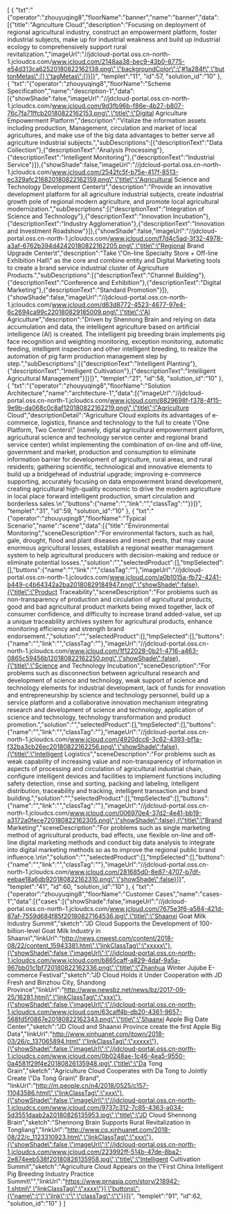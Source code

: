 [
	{
		"txt":"{\"operator\":\"zhouyuqing8\",\"floorName\":\"banner\",\"name\":\"banner\",\"data\":[{\"title\":\"Agriculture Cloud\",\"description\":\"Focusing on deployment of regional agricultural industry, construct an empowerment platform, foster industrial subjects, make up for industrial weakness and build up industrial ecology to comprehensively support rural revitalization.\",\"imageUrl\":\"//jdcloud-portal.oss.cn-north-1.jcloudcs.com/www.jcloud.com/2148aa38-bec9-43b0-8775-e54d313ca62520180822162138.png\",\"backgroundColor\":\"#1a284f\",\"buttonMetas\":[],\"tagMetas\":[]}]}",
		"templet":"11",
		"id":57,
		"solution_id":"10"
	},
	{
		"txt":"{\"operator\":\"zhouyuqing8\",\"floorName\":\"Scheme Specification\",\"name\":\"description-1\",\"data\":[{\"showShade\":false,\"imageUrl\":\"//jdcloud-portal.oss.cn-north-1.jcloudcs.com/www.jcloud.com/9d3fb96b-f86e-4b27-b807-76c7fa71ffcb20180822162153.png\",\"title\":\"Digital Agriculture Empowerment Platform\",\"description\":\"Vitalize the information assets including production, Management, circulation and market of local agricultures, and make use of the big data advantages to better serve all agriculture industrial subjects.\",\"subDescriptions\":[{\"descriptionText\":\"Data Collection\"},{\"descriptionText\":\"Analysis Processing\"},{\"descriptionText\":\"Intelligent Monitoring\"},{\"descriptionText\":\"Industrial Service\"}]},{\"showShade\":false,\"imageUrl\":\"//jdcloud-portal.oss.cn-north-1.jcloudcs.com/www.jcloud.com/2542fc5f-b75e-417f-8513-ec329afc216820180822162159.png\",\"title\":\"Agricultural Science and Technology Development Center\t\",\"description\":\"Provide an innovative development platform for all agriculture industrial subjects, create industrial growth pole of regional modern agriculture, and promote local agricultural modernization.\",\"subDescriptions\":[{\"descriptionText\":\"Integration of Science and Technology\"},{\"descriptionText\":\"Innovation Incubation\"},{\"descriptionText\":\"Industry Agglomeration\"},{\"descriptionText\":\"Innovation and Investment Roadshow\"}]},{\"showShade\":false,\"imageUrl\":\"//jdcloud-portal.oss.cn-north-1.jcloudcs.com/www.jcloud.com/f7d4c5ad-3f32-4978-a3af-6762b394d42420180822162205.png\",\"title\":\"Regional Brand Upgrade Center\t\",\"description\":\"Take \\\"On-line Specialty Store + Off-line Exhibition Hall\\\" as the core and combine entity and Digital Marketing tools to create a brand service industrial cluster of Agriculture Products.\",\"subDescriptions\":[{\"descriptionText\":\"Channel Building\"},{\"descriptionText\":\"Conference and Exhibition\"},{\"descriptionText\":\"Digital Marketing\"},{\"descriptionText\":\"Standard Promotion\"}]},{\"showShade\":false,\"imageUrl\":\"//jdcloud-portal.oss.cn-north-1.jcloudcs.com/www.jcloud.com/d63d8772-4523-4677-97e4-6c2694ca99c220180829185009.png\",\"title\":\"AI Agriculture\",\"description\":\"Driven by Shennong Brain and relying on data accumulation and data, the intelligent agriculture based on artificial intelligence (AI) is created. The intelligent pig breeding brain implements pig face recognition and weighting monitoring, exception monitoring, automatic feeding, intelligent inspection and other intelligent breeding, to realize the automation of pig farm production management step by step.\",\"subDescriptions\":[{\"descriptionText\":\"Intelligent Planting\"},{\"descriptionText\":\"Intelligent Cultivation\"},{\"descriptionText\":\"Intelligent Agricultural Management\"}]}]}",
		"templet":"21",
		"id":58,
		"solution_id":"10"
	},
	{
		"txt":"{\"operator\":\"zhouyuqing8\",\"floorName\":\"Solution Architecture\",\"name\":\"architecture-1\",\"data\":[{\"imageUrl\":\"//jdcloud-portal.oss.cn-north-1.jcloudcs.com/www.jcloud.com/8829698f-f378-4f15-9e9b-da068c0c8af120180822162219.png\",\"title\":\"Agriculture Cloud\",\"descriptionDetail\":\"Agriculture Cloud exploits its advantages of e-commerce, logistics, finance and technology to the full to create \\\"One Platform, Two Centers\\\" (namely, digital agricultural empowerment platform, agricultural science and technology service center and regional brand service center) whilst implementing the combination of on-line and off-line, government and market, production and consumption to eliminate information barrier for development of agriculture, rural areas, and rural residents; gathering scientific, technological and innovative elements to build up a bridgehead of industrial upgrade; improving e-commerce supporting, accurately focusing on data empowerment brand development, creating agricultural high-quality economic to drive the modern agriculture in local place forward intelligent production, smart circulation and borderless sales.\\n\",\"buttons\":{\"name\":\"\",\"link\":\"\",\"classTag\":\"\"}}]}",
		"templet":"31",
		"id":59,
		"solution_id":"10"
	},
	{
		"txt":"{\"operator\":\"zhouyuqing8\",\"floorName\":\"Typical Scenario\",\"name\":\"scene\",\"data\":[{\"title\":\"Environmental Monitoring\",\"sceneDescription\":\"For environmental factors, such as hail, gale, drought, flood and plant diseases and insect pests, that may cause enormous agricultural losses, establish a regional weather management system to help agricultural producers with decision-making and reduce or eliminate potential losses.\",\"solution\":\"\",\"selectedProduct\":[],\"tmpSelected\":[],\"buttons\":{\"name\":\"\",\"link\":\"\",\"classTag\":\"\"},\"imageUrl\":\"//jdcloud-portal.oss.cn-north-1.jcloudcs.com/www.jcloud.com/a0b1015a-fb72-4241-b449-c4b64342a2ba20180829184947.png\",\"showShade\":false},{\"title\":\"Product Traceability\",\"sceneDescription\":\"For problems such as non-transparency of production and circulation of agricultural products, good and bad agricultural product markets being mixed together, lack of consumer confidence, and difficulty to increase brand added-value, set up a unique traceability archives system for agricultural products, enhance monitoring efficiency and strength brand endorsement.\",\"solution\":\"\",\"selectedProduct\":[],\"tmpSelected\":[],\"buttons\":{\"name\":\"\",\"link\":\"\",\"classTag\":\"\"},\"imageUrl\":\"//jdcloud-portal.oss.cn-north-1.jcloudcs.com/www.jcloud.com/1f122028-0b21-4716-a463-0865c59456b120180822162250.png\",\"showShade\":false},{\"title\":\"Science and Technology Incubation\",\"sceneDescription\":\"For problems such as disconnection between agricultural research and development of science and technology, weak support of science and technology elements for industrial development, lack of funds for innovation and entrepreneurship by science and technology personnel, build up a service platform and a collaborative innovation mechanism integrating research and development of science and technology, application of science and technology, technology transformation and product promotion.\",\"solution\":\"\",\"selectedProduct\":[],\"tmpSelected\":[],\"buttons\":{\"name\":\"\",\"link\":\"\",\"classTag\":\"\"},\"imageUrl\":\"//jdcloud-portal.oss.cn-north-1.jcloudcs.com/www.jcloud.com/4920dcc6-3c62-4393-bf1a-f32ba3cb26ec20180822162256.png\",\"showShade\":false},{\"title\":\"Intelligent Logistics\",\"sceneDescription\":\"For problems such as weak capability of increasing value and non-transparency of information in aspects of processing and circulation of agricultural industrial chain, configure intelligent devices and facilities to implement functions including safety detection, rinse and sorting, packing and labeling, intelligent distribution, traceability and tracking, intelligent transaction and brand building.\",\"solution\":\"\",\"selectedProduct\":[],\"tmpSelected\":[],\"buttons\":{\"name\":\"\",\"link\":\"\",\"classTag\":\"\"},\"imageUrl\":\"//jdcloud-portal.oss.cn-north-1.jcloudcs.com/www.jcloud.com/006970e4-37d2-4e41-bb19-a3172a0fece720180822162305.png\",\"showShade\":false},{\"title\":\"Brand Marketing\",\"sceneDescription\":\"For problems such as single marketing method of agricultural products, bad effects, use flexible on-line and off-line digital marketing methods and conduct big data analysis to integrate into digital marketing methods so as to improve the regional public brand influence.\n\n\",\"solution\":\"\",\"selectedProduct\":[],\"tmpSelected\":[],\"buttons\":{\"name\":\"\",\"link\":\"\",\"classTag\":\"\"},\"imageUrl\":\"//jdcloud-portal.oss.cn-north-1.jcloudcs.com/www.jcloud.com/281685d0-8e87-4707-b7df-eebae18a6db920180822162310.png\",\"showShade\":false}]}",
		"templet":"41",
		"id":60,
		"solution_id":"10"
	},
	{
		"txt":"{\"operator\":\"zhouyuqing8\",\"floorName\":\"Customer Cases\",\"name\":\"cases-1\",\"data\":[{\"cases\":[{\"showShade\":false,\"imageUrl\":\"//jdcloud-portal.oss.cn-north-1.jcloudcs.com/www.jcloud.com/7675e3f6-a584-421d-87af-7559d684f85f20180827164536.jpg\",\"title\":\"Shaanxi Goat Milk Industry Summit\",\"sketch\":\"JD Cloud Supports the Development of 100-billion-level Goat Milk Industry in Shaanxi\",\"linkUrl\":\"http://news.cnwest.com/content/2018-08/22/content_15943381.htm\",\"linkClassTag\":\"xxxxx\"},{\"showShade\":false,\"imageUrl\":\"//jdcloud-portal.oss.cn-north-1.jcloudcs.com/www.jcloud.com/b865caff-a829-4daf-9a5a-967bb01c1bf720180822162336.png\",\"title\":\"Zhanhua Winter Jujube E-commerce Festival\",\"sketch\":\"JD Cloud Holds it Under Cooperation with JD Fresh and Binzhou City, Shandong Province\",\"linkUrl\":\"http://www.newsbz.net/news/bz/2017-09-25/16281.html\",\"linkClassTag\":\"xxx\"},{\"showShade\":false,\"imageUrl\":\"//jdcloud-portal.oss.cn-north-1.jcloudcs.com/www.jcloud.com/63caff4b-db20-4361-9657-568fd5f0867e20180822162343.png\",\"title\":\"Shaanxi Apple Big Date Center\",\"sketch\":\"JD Cloud and Shaanxi Province create the first Apple Big Data\",\"linkUrl\":\"http://www.xinhuanet.com/itown/2018-03/26/c_137065894.htm\",\"linkClassTag\":\"xxxxx\"},{\"showShade\":false,\"imageUrl\":\"//jdcloud-portal.oss.cn-north-1.jcloudcs.com/www.jcloud.com/0b0248ae-1c46-4ea5-9550-0a4581f29f4e20180826135948.jpg\",\"title\":\"Da Tong Grain\",\"sketch\":\"Agriculture Cloud Cooperates with Da Tong to Jointly Create \\\"Da Tong Grain\\\" Brand\", \"linkUrl\":\"http://m.people.cn/n4/2018/0525/c157-11043586.html\",\"linkClassTag\":\"xxx\"},{\"showShade\":false,\"imageUrl\":\"//jdcloud-portal.oss.cn-north-1.jcloudcs.com/www.jcloud.com/9737c312-7c85-4363-a034-5d3551daab2a20180826135953.jpg\",\"title\":\"JD Cloud Shennong Brain\",\"sketch\":\"Shennong Brain Supports Rural Revitalization in Tongliang\",\"linkUrl\":\"http://www.cq.xinhuanet.com/2018-08/22/c_1123310923.htm\",\"linkClassTag\":\"xxx\"},{\"showShade\":false,\"imageUrl\":\"//jdcloud-portal.oss.cn-north-1.jcloudcs.com/www.jcloud.com/223992ff-514b-47de-8ba2-2e874eeb538f20180826135958.jpg\",\"title\":\"Intelligent Cultivation Summit\",\"sketch\":\"Agriculture Cloud Appears on the \\\"First China Intelligent Pig Breeding Industry Practice Summit\\\"\",\"linkUrl\":\"https://www.prnasia.com/story/218942-1.shtml\",\"linkClassTag\":\"xxxx\"}],\"buttons\":{\"name\":\"\",\"link\":\"\",\"classTag\":\"\"}}]}",
		"templet":"91",
		"id":62,
		"solution_id":"10"
	}
]